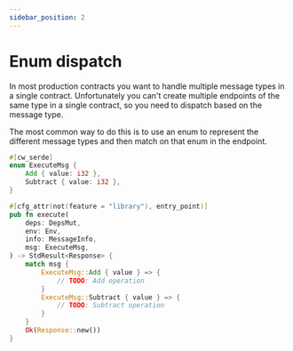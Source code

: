 ```yaml
---
sidebar_position: 2
---
```


# Enum dispatch

In most production contracts you want to handle multiple message types in a single contract.
Unfortunately you can't create multiple endpoints of the same type in a single contract, so you need
to dispatch based on the message type.

The most common way to do this is to use an enum to represent the different message types and then
match on that enum in the endpoint.

```Rust title="contract.rs"
#[cw_serde]
enum ExecuteMsg {
    Add { value: i32 },
    Subtract { value: i32 },
}

#[cfg_attr(not(feature = "library"), entry_point)]
pub fn execute(
    deps: DepsMut,
    env: Env,
    info: MessageInfo,
    msg: ExecuteMsg,
) -> StdResult<Response> {
    match msg {
        ExecuteMsg::Add { value } => {
            // TODO: Add operation
        }
        ExecuteMsg::Subtract { value } => {
            // TODO: Subtract operation
        }
    }
    Ok(Response::new())
}
```
